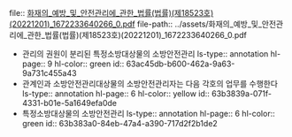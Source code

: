 file:: [화재의_예방_및_안전관리에_관한_법률(법률)(제18523호)(20221201)_1672233640266_0.pdf](../assets/화재의_예방_및_안전관리에_관한_법률(법률)(제18523호)(20221201)_1672233640266_0.pdf)
file-path:: ../assets/화재의_예방_및_안전관리에_관한_법률(법률)(제18523호)(20221201)_1672233640266_0.pdf

- 관리의 권원이 분리된 특정소방대상물의 소방안전관리
  ls-type:: annotation
  hl-page:: 9
  hl-color:: green
  id:: 63ac45db-b600-462a-9a63-9a731c455a43
- 관계인과 소방안전관리대상물의 소방안전관리자는 다음 각호의 업무를 수행한다
  ls-type:: annotation
  hl-page:: 6
  hl-color:: yellow
  id:: 63b3839a-071f-4331-b01e-5a1649efa0de
- 특정소방대상물의 소방안전관리
  ls-type:: annotation
  hl-page:: 6
  hl-color:: green
  id:: 63b383a0-84eb-47a4-a390-717d2f2b1de2